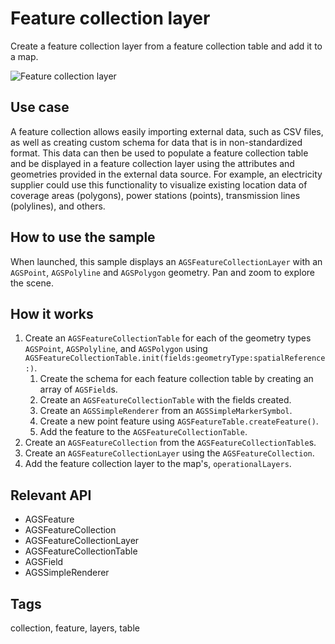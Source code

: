 # Feature collection layer

Create a feature collection layer from a feature collection table and add it to a map.

![Feature collection layer](feature-collection-layer.png)

## Use case

A feature collection allows easily importing external data, such as CSV files, as well as creating custom schema for data that is in non-standardized format. This data can then be used to populate a feature collection table and be displayed in a feature collection layer using the attributes and geometries provided in the external data source. For example, an electricity supplier could use this functionality to visualize existing location data of coverage areas (polygons), power stations (points), transmission lines (polylines), and others.

## How to use the sample

When launched, this sample displays an `AGSFeatureCollectionLayer` with an `AGSPoint`, `AGSPolyline` and `AGSPolygon` geometry. Pan and zoom to explore the scene.

## How it works

1. Create an `AGSFeatureCollectionTable` for each of the geometry types `AGSPoint`, `AGSPolyline`, and `AGSPolygon` using `AGSFeatureCollectionTable.init(fields:geometryType:spatialReference:)`.
    1. Create the schema for each feature collection table by creating an array of `AGSField`s.
    2. Create an `AGSFeatureCollectionTable` with the fields created.
    3. Create an `AGSSimpleRenderer` from an `AGSSimpleMarkerSymbol`.
    4. Create a new point feature using `AGSFeatureTable.createFeature()`.
    5. Add the feature to the `AGSFeatureCollectionTable`.
2. Create an `AGSFeatureCollection` from the `AGSFeatureCollectionTable`s.
3. Create an `AGSFeatureCollectionLayer` using the `AGSFeatureCollection`.
4. Add the feature collection layer to the map's, `operationalLayers`.

## Relevant API

* AGSFeature
* AGSFeatureCollection
* AGSFeatureCollectionLayer
* AGSFeatureCollectionTable
* AGSField
* AGSSimpleRenderer

## Tags

collection, feature, layers, table
